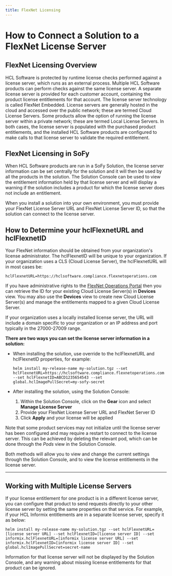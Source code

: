 ```yaml
---
title: FlexNet Licensing
---
```

# How to Connect a Solution to a FlexNet License Server

## FlexNet Licensing Overview

HCL Software is protected by runtime license checks performed against a license server, which runs as an external process. Multiple HCL Software products can perform checks against the same license server. A separate license server is provided for each customer account, containing the product license entitlements for that account. The license server technology is called FlexNet Embedded. License servers are generally hosted in the cloud and accessed over the public network; these are termed Cloud License Servers. Some products allow the option of running the license server within a private network; these are termed Local License Servers. In both cases, the license server is populated with the purchased product entitlements, and the installed HCL Software products are configured to make calls to that license server to validate the required entitlement.

## FlexNet Licensing in SoFy
When HCL Software products are run in a SoFy Solution, the license server information can be set centrally for the solution and it will then be used by all the products in the solution. The Solution Console can be used to view the entitlement information held by that license server and will display a warning if the solution includes a product for which the license server does not include an entitlement.

When you install a solution into your own environment, you must provide your FlexNet License Server URL and FlexNet License Server ID, so that the solution can connect to the license server.  

## How to Determine your hclFlexnetURL and hclFlexnetID
Your FlexNet information should be obtained from your organization's license administrator. The hclFlexnetID will be unique to your organization. If your organization uses a CLS (Cloud License Server), the hclFlexnetURL will in most cases be: 

```
hclFlexnetURL=https://hclsoftware.compliance.flexnetoperations.com
```

If you have administrative rights to the [FlexNet Operations Portal](https://hclsoftware.flexnetoperations.com/flexnet/operationsportal) then you can retrieve the ID for your existing Cloud License Server(s) in **Devices** view. You may also use the **Devices** view to create new Cloud License Server(s) and manage the entitlements mapped to a given Cloud License Server.  

If your organization uses a locally installed license server, the URL will include a domain specific to your organization or an IP address and port typically in the 27000-27009 range.

**There are two ways you can set the license server information in a solution:**
*  When installing the solution, use override to the hclFlexnetURL and hclFlexnetID properties, for example:

    ```
    helm install my-release-name my-solution.tgz --set hclFlexnetURL=https://hclsoftware.compliance.flexnetoperations.com --set hclFlexnetID=ABCD1235654543 --set global.hclImagePullSecret=my-sofy-secret
    ```
*  After installing the solution, using the Solution Console:
    1. Within the Solution Console, click on the **Gear** icon and select **Manage License Server**
    2. Provide your FlexNet License Server URL and FlexNet Server ID
    3. Click **Apply** and your license will be applied

Note that some product services may not initialize until the license server has been configured and may require a restart to connect to the license server. This can be achieved by deleting the relevant pod, which can be done through the *Pods* view in the Solution Console.

Both methods will allow you to view and change the current settings through the Solution Console, and to view the license entitlements in the license server.
___

## Working with Multiple License Servers

If your license entitlement for one product is in a different license server, you can configure that product to send requests directly to your other license server by setting the same properties on that service. For example, if your HCL Informix entitlements are in a separate license server, specify it as below:


```
helm install my-release-name my-solution.tgz --set hclFlexnetURL=[license server URL] --set hclFlexnetID=[license server ID] --set informix.hclFlexnetURL=[informix license server URL] --set informix.hclFlexnetID=[informix license server ID] --set global.hclImagePullSecret=secret-name
```

Information for that license server will not be displayed by the Solution Console, and any warning about missing license entitlements for that product can be ignored.
